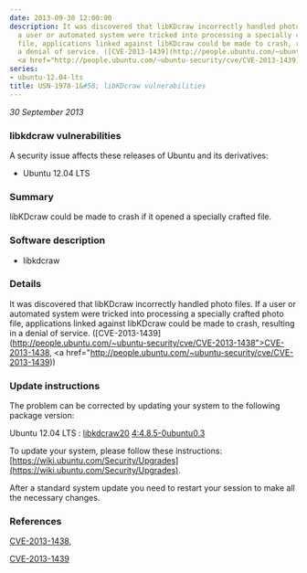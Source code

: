 ```yaml
---
date: 2013-09-30 12:00:00
description: It was discovered that libKDcraw incorrectly handled photo files. If
  a user or automated system were tricked into processing a specially crafted photo
  file, applications linked against libKDcraw could be made to crash, resulting in
  a denial of service. ([CVE-2013-1439](http://people.ubuntu.com/~ubuntu-security/cve/CVE-2013-1438">CVE-2013-1438</a>,
  <a href="http://people.ubuntu.com/~ubuntu-security/cve/CVE-2013-1439))
series:
- ubuntu-12.04-lts
title: USN-1978-1&#58; libKDcraw vulnerabilities
---
```


*30 September 2013*

### libkdcraw vulnerabilities

A security issue affects these releases of Ubuntu and its derivatives:

* Ubuntu 12.04 LTS

### Summary

libKDcraw could be made to crash if it opened a specially crafted file. 

### Software description

* libkdcraw 

### Details

It was discovered that libKDcraw incorrectly handled photo files. If a user or automated system were tricked into processing a specially crafted photo file, applications linked against libKDcraw could be made to crash, resulting in a denial of service. ([CVE-2013-1439](http://people.ubuntu.com/~ubuntu-security/cve/CVE-2013-1438">CVE-2013-1438</a>, <a href="http://people.ubuntu.com/~ubuntu-security/cve/CVE-2013-1439)) 

### Update instructions

The problem can be corrected by updating your system to the following package version:

Ubuntu 12.04 LTS
 : [libkdcraw20](https://launchpad.net/ubuntu/+source/libkdcraw) <span> [4:4.8.5-0ubuntu0.3](https://launchpad.net/ubuntu/+source/libkdcraw/4:4.8.5-0ubuntu0.3) </span> 

To update your system, please follow these instructions: [https://wiki.ubuntu.com/Security/Upgrades](https://wiki.ubuntu.com/Security/Upgrades).

After a standard system update you need to restart your session to make all the necessary changes. 

### References

 
 [CVE-2013-1438](http://people.ubuntu.com/~ubuntu-security/cve/CVE-2013-1438), 

 [CVE-2013-1439](http://people.ubuntu.com/~ubuntu-security/cve/CVE-2013-1439)
